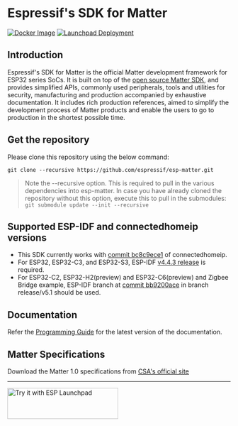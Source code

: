 # Espressif's SDK for Matter

[![Docker Image](https://github.com/espressif/esp-matter/actions/workflows/docker-image.yml/badge.svg)](https://github.com/espressif/esp-matter/actions/workflows/docker-image.yml)
[![Launchpad Deployment](https://github.com/espressif/esp-matter/actions/workflows/pages.yml/badge.svg)](https://github.com/espressif/esp-matter/actions/workflows/pages.yml)

## Introduction

Espressif's SDK for Matter is the official Matter development framework for ESP32 series SoCs. It is built on top of the [open source Matter SDK](https://github.com/project-chip/connectedhomeip/), and provides simplified APIs, commonly used peripherals, tools and utilities for security, manufacturing and production accompanied by exhaustive documentation. It includes rich production references, aimed to simplify the development process of Matter products and enable the users to go to production in the shortest possible time.


## Get the repository

Please clone this repository using the below command:

```
git clone --recursive https://github.com/espressif/esp-matter.git
```

> Note the --recursive option. This is required to pull in the various dependencies into esp-matter. In case you have already cloned the repository without this option, execute this to pull in the submodules: `git submodule update --init --recursive`


## Supported ESP-IDF and connectedhomeip versions

- This SDK currently works with [commit bc8c9ece1](https://github.com/espressif/connectedhomeip/tree/bc8c9ece1) of connectedhomeip.
- For ESP32, ESP32-C3, and ESP32-S3, ESP-IDF [v4.4.3 release](https://github.com/espressif/esp-idf/releases/tag/v4.4.3) is required.
- For ESP32-C2, ESP32-H2(preview) and ESP32-C6(preview) and Zigbee Bridge example, ESP-IDF branch at [commit bb9200ace](https://github.com/espressif/esp-idf/tree/bb9200ace) in branch release/v5.1 should be used.


## Documentation

Refer the [Programming Guide](https://docs.espressif.com/projects/esp-matter/en/latest/) for the latest version of the documentation.


## Matter Specifications
Download the Matter 1.0 specifications from [CSA's official site](https://csa-iot.org/developer-resource/specifications-download-request/)

---

<a href="https://espressif.github.io/esp-launchpad/?flashConfigURL=https://espressif.github.io/esp-matter/launchpad.toml">
    <img alt="Try it with ESP Launchpad" src="https://espressif.github.io/esp-launchpad/assets/try_with_launchpad.png" width="250" height="70">
</a>
